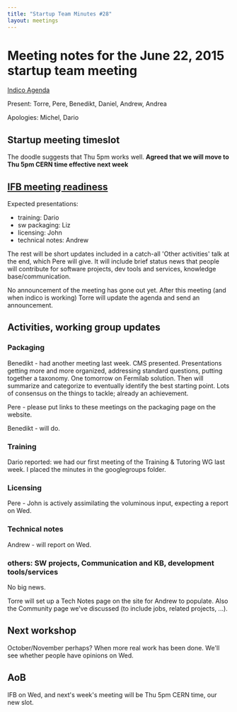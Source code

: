 ```yaml
---
title: "Startup Team Minutes #28"
layout: meetings
---
```

# Meeting notes for the June 22, 2015 startup team meeting

[Indico Agenda](https://indico.cern.ch/event/403784/)

Present: Torre, Pere, Benedikt, Daniel, Andrew, Andrea

Apologies: Michel, Dario

## Startup meeting timeslot

The doodle suggests that Thu 5pm works well. **Agreed that we will move to Thu 5pm CERN time effective next week**


## [IFB meeting readiness](https://indico.cern.ch/event/400188/)

Expected presentations:

  - training: Dario
  - sw packaging: Liz
  - licensing: John
  - technical notes: Andrew

The rest will be short updates included in a catch-all 'Other activities' talk at the end, which Pere will give. It will include brief status news that people will contribute for software projects, dev tools and services, knowledge base/communication.

No announcement of the meeting has gone out yet. After this meeting (and when indico is working) Torre will update the agenda and send an announcement.

## Activities, working group updates

### Packaging

Benedikt - had another meeting last week. CMS presented. Presentations getting more and more organized, addressing standard questions, putting together a taxonomy. One tomorrow on Fermilab solution. Then will summarize and categorize to eventually identify the best starting point. Lots of consensus on the things to tackle; already an achievement.

Pere - please put links to these meetings on the packaging page on the website.

Benedikt - will do.

### Training

Dario reported: we had our first meeting of the Training & Tutoring WG last week. I placed the minutes in the googlegroups folder.

### Licensing

Pere - John is actively assimilating the voluminous input, expecting a report on Wed.

### Technical notes

Andrew - will report on Wed.

### others: SW projects, Communication and KB, development tools/services

No big news.

Torre will set up a Tech Notes page on the site for Andrew to populate. Also the Community page we've discussed (to include jobs, related projects, ...).

## Next workshop

October/November perhaps? When more real work has been done. We'll see whether people have opinions on Wed.

## AoB

IFB on Wed, and next's week's meeting will be Thu 5pm CERN time, our new slot.
